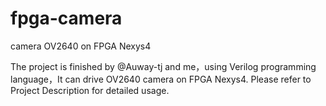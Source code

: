 # fpga-camera
camera OV2640 on FPGA Nexys4

The project is finished by @Auway-tj and me，using Verilog programming language，It can drive OV2640 camera on FPGA Nexys4.
Please refer to Project Description for detailed usage.
